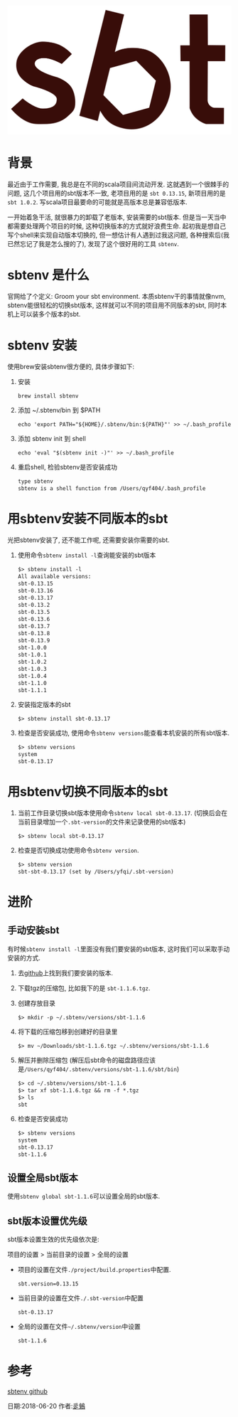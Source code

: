 [](学习sbtenv)
![](./logos/sbt_logo.png)

# 背景

最近由于工作需要, 我总是在不同的scala项目间流动开发. 这就遇到一个很棘手的问题, 这几个项目用的sbt版本不一致, 老项目用的是 `sbt 0.13.15`, 新项目用的是 `sbt 1.0.2`. 写scala项目最要命的可能就是高版本总是兼容低版本.

一开始着急干活, 就很暴力的卸载了老版本, 安装需要的sbt版本. 但是当一天当中都需要处理两个项目的时候, 这种切换版本的方式就好浪费生命. 起初我是想自己写个shell来实现自动版本切换的, 但一想估计有人遇到过我这问题, 各种搜索后(我已然忘记了我是怎么搜的了), 发现了这个很好用的工具 `sbtenv`.

# sbtenv 是什么

官网给了个定义: Groom your sbt environment.
本质sbtenv干的事情就像nvm, sbtenv能很轻松的切换sbt版本, 这样就可以不同的项目用不同版本的sbt, 同时本机上可以装多个版本的sbt.


# sbtenv 安装

使用brew安装sbtenv很方便的, 具体步骤如下:

1. 安装

	```
	brew install sbtenv
	```
2.	添加 ~/.sbtenv/bin 到 $PATH

	```
	echo 'export PATH="${HOME}/.sbtenv/bin:${PATH}"' >> ~/.bash_profile
	```
3. 添加 sbtenv init 到 shell 

	```
	echo 'eval "$(sbtenv init -)"' >> ~/.bash_profile
	```
4. 重启shell, 检验sbtenv是否安装成功

	```
	type sbtenv
	sbtenv is a shell function from /Users/qyf404/.bash_profile
	```

# 用sbtenv安装不同版本的sbt

光把sbtenv安装了, 还不能工作呢, 还需要安装你需要的sbt.

1. 使用命令`sbtenv install -l`查询能安装的sbt版本
	
	```	
	$> sbtenv install -l
	All available versions:
	sbt-0.13.15
	sbt-0.13.16
	sbt-0.13.17
	sbt-0.13.2
	sbt-0.13.5
	sbt-0.13.6
	sbt-0.13.7
	sbt-0.13.8
	sbt-0.13.9
	sbt-1.0.0
	sbt-1.0.1
	sbt-1.0.2
	sbt-1.0.3
	sbt-1.0.4
	sbt-1.1.0
	sbt-1.1.1
	```
2. 安装指定版本的sbt

	```
	$> sbtenv install sbt-0.13.17
	```

3. 检查是否安装成功, 使用命令`sbtenv versions`能查看本机安装的所有sbt版本.

	```
	$> sbtenv versions
	system
	sbt-0.13.17
	```

# 用sbtenv切换不同版本的sbt

1. 当前工作目录切换sbt版本使用命令`sbtenv local sbt-0.13.17`. (切换后会在当前目录增加一个`.sbt-version`的文件来记录使用的sbt版本)

	```
	$> sbtenv local sbt-0.13.17
	```
	
2. 检查是否切换成功使用命令`sbtenv version`.

	```
	$> sbtenv version
	sbt-sbt-0.13.17 (set by /Users/yfqi/.sbt-version)
	```


# 进阶

## 手动安装sbt

有时候`sbtenv install -l`里面没有我们要安装的sbt版本, 这时我们可以采取手动安装的方式.

1. 去[github](https://github.com/sbt/sbt/releases)上找到我们要安装的版本.
2. 下载tgz的压缩包, 比如我下的是 `sbt-1.1.6.tgz`.
3. 创建存放目录

	```
	$> mkdir -p ~/.sbtenv/versions/sbt-1.1.6
	```
4. 将下载的压缩包移到创建好的目录里

	```
	$> mv ~/Downloads/sbt-1.1.6.tgz ~/.sbtenv/versions/sbt-1.1.6
	```

5. 解压并删除压缩包 (解压后sbt命令的磁盘路径应该是`/Users/qyf404/.sbtenv/versions/sbt-1.1.6/sbt/bin`)

	```
	$> cd ~/.sbtenv/versions/sbt-1.1.6
	$> tar xf sbt-1.1.6.tgz && rm -f *.tgz
	$> ls
	sbt
	```

6. 检查是否安装成功

	```
	$> sbtenv versions
	system
	sbt-0.13.17
	sbt-1.1.6
	```

## 设置全局sbt版本

使用`sbtenv global sbt-1.1.6`可以设置全局的sbt版本.

## sbt版本设置优先级

sbt版本设置生效的优先级依次是:

项目的设置 > 当前目录的设置 > 全局的设置

* 项目的设置在文件`./project/build.properties`中配置.

	```./project/build.properties
	sbt.version=0.13.15
	
	```

* 当前目录的设置在文件`./.sbt-version`中配置

	```./.sbt-version
	sbt-0.13.17
	```
	
* 全局的设置在文件`~/.sbtenv/version`中设置

	```~/.sbtenv/version
	sbt-1.1.6
	```

# 参考

[sbtenv github](https://github.com/sbtenv/sbtenv)

日期:2018-06-20 作者:[辵鵵](https://about.me/qyf404)